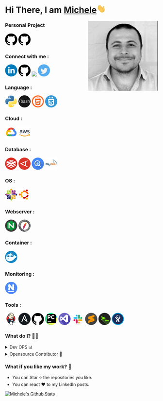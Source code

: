 
<h1>Hi There, I am <a href="#">Michele</a><img src="https://raw.githubusercontent.com/ABSphreak/ABSphreak/master/gifs/Hi.gif" width="30px"></h1>
<img align='right' src="https://github.com/micheleberardi/micheleberardi/blob/master/logos/18176544.png" width="230" />

<h3>Personal Project</h3>
<a href="https://ipmike.com"><img src="https://github.com/micheleberardi/micheleberardi/blob/master/logos/github-logo.png" width="40" /></a>
<a href="https://cryptomike.io"><img src="https://github.com/micheleberardi/micheleberardi/blob/master/logos/github-logo.png" width="40" /></a>

<h3>Connect with me : </h3> 

<a href="https://www.linkedin.com/in/micheleberardi"><img src="https://github.com/micheleberardi/micheleberardi/blob/master/logos/linkedin.png" width="40" /></a>
<a href="https://github.com/micheleberardi"><img src="https://github.com/micheleberardi/micheleberardi/blob/master/logos/github-logo.png" width="40" /></a>
<a href="mailto:michele@berardi.com"><img src="https://github.com/ashutosh1919/ashutosh1919/blob/master/logos/google-plus.png" width="40" /></a>
<a href="https://twitter.com/michelonenyc"><img src="https://github.com/micheleberardi/micheleberardi/blob/master/logos/twitter.png" width="40" /></a>

<h3>Language : </h3> 

<a href="#"><img src="https://github.com/micheleberardi/micheleberardi/blob/master/logos/python.png" width="40" title="Python" /></a>
<a href="#"><img src="https://github.com/micheleberardi/micheleberardi/blob/master/logos/binbash.png" width="40" title="Bash"/></a>
<a href="#"><img src="https://github.com/micheleberardi/micheleberardi/blob/master/logos/html.png" width="40" title="HTML 5"/></a>
<a href="#"><img src="https://github.com/micheleberardi/micheleberardi/blob/master/logos/CSS.png" width="40" title="CSS 3"/></a>

<h3>Cloud : </h3> 
<a href="#"><img src="https://github.com/micheleberardi/micheleberardi/blob/master/logos/cloud.png" width="40" title="Google Cloud" /></a>
<a href="#"><img src="https://github.com/micheleberardi/micheleberardi/blob/master/logos/aws.png" width="40" title="AWS" /></a>

<h3>Database : </h3> 
<a href="#"><img src="https://github.com/micheleberardi/micheleberardi/blob/master/logos/redis.png" width="40" title="Redis" /></a>
<a href="#"><img src="https://github.com/micheleberardi/micheleberardi/blob/master/logos/aerospike.png" width="40" title="Aerospike" /></a>
<a href="#"><img src="https://github.com/micheleberardi/micheleberardi/blob/master/logos/bquery.png" width="40" title="Big Query" /></a>
<a href="#"><img src="https://github.com/micheleberardi/micheleberardi/blob/master/logos/MYSQL.png" width="40" title="Mysql" /></a>

<h3>OS : </h3> 
<a href="#"><img src="https://github.com/micheleberardi/micheleberardi/blob/master/logos/centos.png" width="40" title="Centos" /></a>
<a href="#"><img src="https://github.com/micheleberardi/micheleberardi/blob/master/logos/ubuntu.png" width="40" title="Ubuntu" /></a>

<h3>Webserver : </h3> 
<a href="#"><img src="https://github.com/micheleberardi/micheleberardi/blob/master/logos/nginx.png" width="40" title="Nginx" /></a>
<a href="#"><img src="https://github.com/micheleberardi/micheleberardi/blob/master/logos/apache.png" width="40" title="apache" /></a>

<h3>Container : </h3> 
<a href="#"><img src="https://github.com/micheleberardi/micheleberardi/blob/master/logos/docker.png" width="40" title="Docker" /></a>

<h3>Monitoring : </h3>
<a href="#"><img src="https://github.com/micheleberardi/micheleberardi/blob/master/logos/nagios.png" width="40" title="Nagios"/></a>


<h3>Tools : </h3>
<a href="#"><img src="https://github.com/micheleberardi/micheleberardi/blob/master/logos/jenkins.png" width="40" title="Jenkins"/></a>
<a href="#"><img src="https://github.com/micheleberardi/micheleberardi/blob/master/logos/ansible.png" width="40" title="Ansible"/></a>
<a href="#"><img src="https://github.com/micheleberardi/micheleberardi/blob/master/logos/github-logo.png" width="40" title="GitHub"/></a>
<a href="#"><img src="https://github.com/micheleberardi/micheleberardi/blob/master/logos/pcharm.png" width="40" title="PyCharm" /></a>
<a href="#"><img src="https://github.com/micheleberardi/micheleberardi/blob/master/logos/visual.png" width="40" title="Visual" /></a>
<a href="#"><img src="https://github.com/micheleberardi/micheleberardi/blob/master/logos/slack.png" width="40" title="Slack" /></a>
<a href="#"><img src="https://github.com/micheleberardi/micheleberardi/blob/master/logos/SUBLIME.png" width="40" title="Sublime Text" /></a>
<a href="#"><img src="https://github.com/micheleberardi/micheleberardi/blob/master/logos/TERM.png" width="40" title="Iterm" /></a>
<a href="#"><img src="https://github.com/micheleberardi/micheleberardi/blob/master/logos/jira.png" width="40" title="Jira" /></a>


<h3>What do I? 👨‍💻</h3>
<details>
<summary>Dev OPS 📊</summary>
<ul>
  <li>Accomplished System Engineer with over ten years of experience leading international technology projects and teams. Strong technical background in cloud and Linux technologies designing AdTech and mobile content solutions built to high performance standards. Experience managing budgets and distributed cross-functional technical teams. Personal: Avid reader of technical blogs, advocate of open source, ultrarunner/marathoner, and certified boxing trainer, and contributor CNCF Foundation and kubernetes community

Linux, Amazon AWS, Google Cloud, Akamai, Maxcdn, Nginx, Apache, Cacti, Nagios, Redis,MySQL, Jira, Confluence, Slack, Python, Ansible, Amazon EKS, Amazon RDS, Amazon Elastic Cache, Google BigQuery , DataStudio, metabase </li>
  <li>Many more on and out of Github...</li>
</ul>
</details>


<details>
<summary>Opensource Contributor 📝</summary>
  <ul>
    <li> CNCF Foundation and kubernetes community</li>
    <li>You can also scroll down and get the information on my <a href="https://github.com/micheleberardi">github profile</a>.</li>
  </ul>
</details>

<h3>What if you like my work? 🤩</h3>
<ul>
  
  <li>You can Star ⭐ the repositories you like.</li>
  <li>You can react ❤️ to my LinkedIn posts.</li>
</ul>

[![Michele's Github Stats](https://github-readme-stats.vercel.app/api?username=micheleberardi&show_icons=true&count_private=true)](https://github.com/micheleberardi/github-readme-stats)
